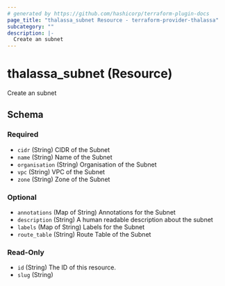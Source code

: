 ```yaml
---
# generated by https://github.com/hashicorp/terraform-plugin-docs
page_title: "thalassa_subnet Resource - terraform-provider-thalassa"
subcategory: ""
description: |-
  Create an subnet
---
```


# thalassa_subnet (Resource)

Create an subnet



<!-- schema generated by tfplugindocs -->
## Schema

### Required

- `cidr` (String) CIDR of the Subnet
- `name` (String) Name of the Subnet
- `organisation` (String) Organisation of the Subnet
- `vpc` (String) VPC of the Subnet
- `zone` (String) Zone of the Subnet

### Optional

- `annotations` (Map of String) Annotations for the Subnet
- `description` (String) A human readable description about the subnet
- `labels` (Map of String) Labels for the Subnet
- `route_table` (String) Route Table of the Subnet

### Read-Only

- `id` (String) The ID of this resource.
- `slug` (String)
